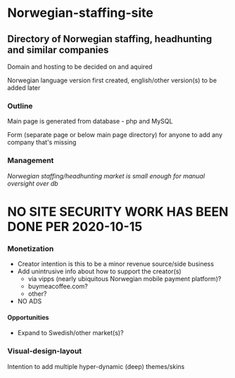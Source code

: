 # Norwegian-staffing-site

## Directory of Norwegian staffing, headhunting and similar companies

Domain and hosting to be decided on and aquired

Norwegian language version first created, english/other version(s) to be added later

### Outline

Main page is generated from database - php and MySQL

Form (separate page or below main page directory) for anyone to add any company that's missing

### Management

_Norwegian staffing/headhunting market is small enough for manual oversight over db_


# NO SITE SECURITY WORK HAS BEEN DONE PER 2020-10-15


### Monetization

- Creator intention is this to be a minor revenue source/side business
- Add unintrusive info about how to support the creator(s)
  - via vipps (nearly ubiquitous Norwegian mobile payment platform)?
  - buymeacoffee.com?
  - other?
 - NO ADS

#### Opportunities

- Expand to Swedish/other market(s)?

### Visual-design-layout

Intention to add multiple hyper-dynamic (deep) themes/skins
